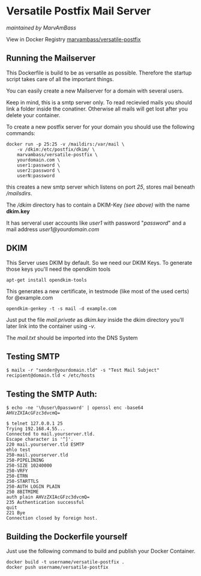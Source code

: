 # Versatile Postfix Mail Server
_maintained by MarvAmBass_

View in Docker Registry [marvambass/versatile-postfix](https://registry.hub.docker.com/u/marvambass/versatile-postfix/)

## Running the Mailserver

This Dockerfile is build to be as versatile as possible.
Therefore the startup script takes care of all the important things.

You can easily create a new Mailserver for a domain with several users.

Keep in mind, this is a smtp server only.
To read recievied mails you should link a folder inside the conatiner.
Otherwise all mails will get lost after you delete your container.

To create a new postfix server for your domain you should use the following commands:

	docker run -p 25:25 -v /maildirs:/var/mail \
		-v /dkim:/etc/postfix/dkim/ \
		marvambass/versatile-postfix \
		yourdomain.com \
		user1:password \
		user2:password \
		userN:password

this creates a new smtp server which listens on port _25_, stores mail beneath _/mailsdirs_.

The _/dkim_ directory has to contain a DKIM-Key _(see above)_ with the name __dkim.key__

It has serveral user accounts like _user1_ with password "_password_" and 
a mail address _user1@yourdomain.com_

## DKIM

This Server uses DKIM by default. So we need our DKIM Keys.
To generate those keys you'll need the opendkim tools

	apt-get install opendkim-tools

This generates a new certificate, in testmode (like most of the used certs) for @example.com

	opendkim-genkey -t -s mail -d example.com

Just put the file _mail.private_ as _dkim.key_ inside the dkim directory you'll later link into the container using _-v_.

The _mail.txt_ should be imported into the DNS System

## Testing SMTP

	$ mailx -r "sender@yourdomain.tld" -s "Test Mail Subject" recipient@domain.tld < /etc/hosts

## Testing the SMTP Auth:

	$ echo -ne '\0user\0password' | openssl enc -base64
	AHVzZXIAcGFzc3dvcmQ=

	$ telnet 127.0.0.1 25
	Trying 192.168.4.55...
	Connected to mail.yourserver.tld.
	Escape character is '^]'.
	220 mail.yourserver.tld ESMTP
	ehlo test
	250-mail.yourserver.tld
	250-PIPELINING
	250-SIZE 10240000
	250-VRFY
	250-ETRN
	250-STARTTLS
	250-AUTH LOGIN PLAIN
	250 8BITMIME
	auth plain AHVzZXIAcGFzc3dvcmQ=
	235 Authentication successful
	quit
	221 Bye
	Connection closed by foreign host.

## Building the Dockerfile yourself

Just use the following command to build and publish your Docker Container.

    docker build -t username/versatile-postfix .
    docker push username/versatile-postfix
